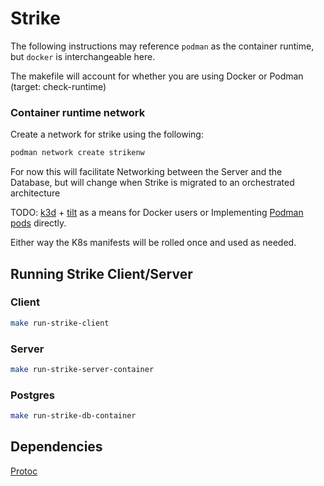 # Strike

The following instructions may reference `podman` as the container runtime, but `docker` is interchangeable here.

The makefile will account for whether you are using Docker or Podman (target: check-runtime)

### Container runtime network

Create a network for strike using the following:
```bash
podman network create strikenw
```

For now this will facilitate Networking between the Server and the Database, but will change when Strike is migrated to an orchestrated architecture

TODO: [k3d](https://k3d.io/stable/) + [tilt](https://tilt.dev/) as a means for Docker users or Implementing [Podman pods](https://docs.podman.io/en/v5.2.5/markdown/podman-pod-create.1.html) directly.

Either way the K8s manifests will be rolled once and used as needed.

## Running Strike Client/Server

### Client
```bash
make run-strike-client
```

### Server
```bash
make run-strike-server-container
```

### Postgres
```bash
make run-strike-db-container
```

## Dependencies
[Protoc](https://grpc.io/docs/protoc-installation/)
[]()
